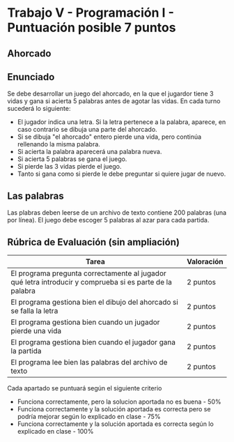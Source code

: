 # Trabajo V - Programación I - Puntuación posible 7 puntos

## Ahorcado

## Enunciado
Se debe desarrollar un juego del ahorcado, en la que el jugardor tiene 3 vidas y gana si acierta 5 palabras antes de agotar las vidas.
En cada turno sucederá lo siguiente:
  - El jugador indica una letra. Si la letra pertenece a la palabra, aparece, en caso contrario se dibuja una parte del ahorcado.
  - Si se dibuja "el ahorcado" entero pierde una vida, pero continúa rellenando la misma palabra.
  - Si acierta la palabra aparecerá una palabra nueva.
  - Si acierta 5 palabras se gana el juego.
  - Si pierde las 3 vidas pierde el juego.
  - Tanto si gana como si pierde le debe preguntar si quiere jugar de nuevo.

## Las palabras
Las plabras deben leerse de un archivo de texto contiene 200 palabras (una por línea). El juego debe escoger 5 palabras al azar para cada partida.

  
## Rúbrica de Evaluación (sin ampliación)
| Tarea                                                                                                    | Valoración |
| -------------------------------------------------------------------------------------------------------- | ---------- |
| El programa pregunta correctamente al jugador qué letra introducir y comprueba si es parte de la palabra | 2 puntos   |
| El programa gestiona bien el dibujo del ahorcado si se falla la letra                                    | 2 puntos   |
| El programa gestiona bien cuando un jugador pierde una vida                                              | 2 puntos   |
| El programa gestiona bien cuando el jugador gana la partida                                              | 2 puntos   |
| El programa lee bien las palabras del archivo de texto                                                   | 2 puntos   |

Cada apartado se puntuará según el siguiente criterio
  - Funciona correctamente, pero la solucion aportada no es buena - 50%
  - Funciona correctamente y la solución aportada es correcta pero se podría mejorar según lo explicado en clase - 75%
  - Funciona correctamente y la solución aportada es correcta según lo explicado en clase - 100%
